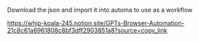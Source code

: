 Download the json and import it into automa to use as a workflow

https://whip-koala-245.notion.site/GPTs-Browser-Automation-21c8c61a6961808c8bf3dff2903851a8?source=copy_link
